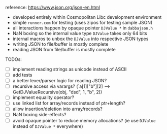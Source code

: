 reference: https://www.json.org/json-en.html

* developed entirely within Cosmopolitan Libc development environment
* simple `runner.com` for testing (uses zipos for testing sample JSON)
* all interactions happen by opaque pointer `DJValue *` in `dabbajson.h`
* NaN boxing so the internal value type `DJValue` takes only 64 bits
* internal macros to unbox the `DJValue` into respective JSON types
* writing JSON to file/buffer is mostly complete
* reading JSON from file/buffer is mostly complete

TODOs:

- [ ] implement reading strings as unicode instead of ASCII
- [ ] add tests
- [ ] a better lexer/parser logic for reading JSON?
- [ ] recursive access via varargs? (`a[1]["b"][2] --> GetDJValueRecursive(obj, "dsd", 1, "b", 2))
- [ ] implement equality operator?
- [ ] use linked list for array/records instead of ptr+length? 
- [ ] allow insertion/deletion into array/records?
- [ ] NaN boxing side-effects?
- [ ] avoid opaque pointer to reduce memory allocations? (ie use `DJValue` instead of `DJValue *` everywhere)
